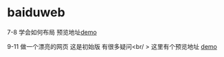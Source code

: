 # baiduweb
7-8 学会如何布局
预览地址<a href="http://htmlpreview.github.io/?https://github.com/SF-CHEN/baiduweb/blob/master/7-8/bujutest.html">demo</a>

9-11  做一个漂亮的网页
这是初始版 有很多疑问<br/ > 
这里有个预览地址 
<a href="http://htmlpreview.github.io/?https://github.com/SF-CHEN/baiduweb/blob/master/9-11/beautifulpage.html">demo</a>


